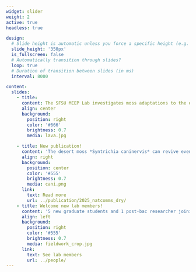 ```yaml
---
widget: slider
weight: 2
active: true
headless: true

design:
  # Slide height is automatic unless you force a specific height (e.g. '400px')
  slide_height: '350px'
  is_fullscreen: false
  # Automatically transition through slides?
  loop: true
  # Duration of transition between slides (in ms)
  interval: 8000

content:
  slides:
    - title: 
      content: The SFSU MEEP Lab investigates moss adaptations to the desiccating and irradiating conditions of life on land
      align: center
      background:
        position: right
        color: '#666'
        brightness: 0.7
        media: lava.jpg

    - title: New publication!
      content: 'The desert moss *Syntrichia caninervis* can revive even after 17 years of desiccation. Exposure to moderate humidity improves survival and speeds regeneration.'
      align: right
      background:
        position: center
        color: '#555'
        brightness: 0.7
        media: cani.png
      link:
        text: Read more
        url: ../publication/2025_natcomms_dry/
    - title: Welcome new lab members!
      content: '5 new graduate students and 1 post-bac researcher joining Fall 2025!'
      align: left
      background:
        position: right
        color: '#555'
        brightness: 0.7
        media: fieldwork_crop.jpg
      link:
        text: See lab members
        url: ../people/        
---
```



<!-- 
    - title: MEEP Lab
      content: 'Current and past members'
      align: left
      background:
        position: left
        color: '#555'
        brightness: 0.7
        media: cani.png or canespring.JPG
      link:
        text: Who we are
        url: ../people/
 -->
